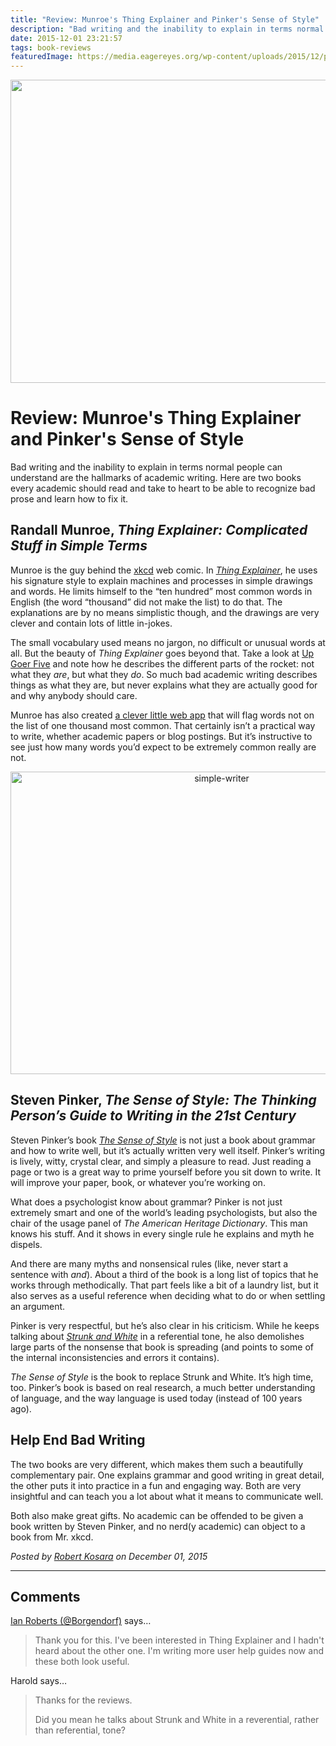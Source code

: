 ```yaml
---
title: "Review: Munroe's Thing Explainer and Pinker's Sense of Style"
description: "Bad writing and the inability to explain in terms normal people can understand are the hallmarks of academic writing. Here are two books every academic should read and take to heart to be able to recognize bad prose and learn how to fix it."
date: 2015-12-01 23:21:57
tags: book-reviews
featuredImage: https://media.eagereyes.org/wp-content/uploads/2015/12/pinker-munroe-teaser.png
---
```


<p align="center"><img src="https://media.eagereyes.org/wp-content/uploads/2015/12/pinker-munroe-teaser.png" alt="" width="690" height="485" /></p>

# Review: Munroe's Thing Explainer and Pinker's Sense of Style

Bad writing and the inability to explain in terms normal people can understand are the hallmarks of academic writing. Here are two books every academic should read and take to heart to be able to recognize bad prose and learn how to fix it.

## Randall Munroe, <em>Thing Explainer: Complicated Stuff in Simple Terms</em>

Munroe is the guy behind the <a href="http://xkcd.com">xkcd</a> web comic. In <a href="http://xkcd.com/thing-explainer/"><em>Thing Explainer</em></a>, he uses his signature style to explain machines and processes in simple drawings and words. He limits himself to the “ten hundred” most common words in English (the word “thousand” did not make the list) to do that. The explanations are by no means simplistic though, and the drawings are very clever and contain lots of little in-jokes.

The small vocabulary used means no jargon, no difficult or unusual words at all. But the beauty of <em>Thing Explainer</em> goes beyond that. Take a look at <a href="http://xkcd.com/1133/">Up Goer Five</a> and note how he describes the different parts of the rocket: not what they <em>are</em>, but what they <em>do</em>. So much bad academic writing describes things as what they are, but never explains what they are actually good for and why anybody should care.

Munroe has also created <a href="http://xkcd.com/simplewriter/">a clever little web app</a> that will flag words not on the list of one thousand most common. That certainly isn’t a practical way to write, whether academic papers or blog postings. But it’s instructive to see just how many words you’d expect to be extremely common really are not.

<p align="center"><img class="aligncenter size-full wp-image-9088" src="https://media.eagereyes.org/wp-content/uploads/2015/12/simple-writer.png" alt="simple-writer" width="660" height="484" /></p>

## Steven Pinker, <em>The Sense of Style: The Thinking Person’s Guide to Writing in the 21st Century</em>

Steven Pinker’s book <a href="http://stevenpinker.com/publications/sense-style-thinking-persons-guide-writing-21st-century"><em>The Sense of Style</em></a> is not just a book about grammar and how to write well, but it’s actually written very well itself. Pinker’s writing is lively, witty, crystal clear, and simply a pleasure to read. Just reading a page or two is a great way to prime yourself before you sit down to write. It will improve your paper, book, or whatever you’re working on.

What does a psychologist know about grammar? Pinker is not just extremely smart and one of the world’s leading psychologists, but also the chair of the usage panel of <em>The American Heritage Dictionary</em>. This man knows his stuff. And it shows in every single rule he explains and myth he dispels.

And there are many myths and nonsensical rules (like, never start a sentence with <em>and</em>). About a third of the book is a long list of topics that he works through methodically. That part feels like a bit of a laundry list, but it also serves as a useful reference when deciding what to do or when settling an argument.

Pinker is very respectful, but he’s also clear in his criticism. While he keeps talking about <a href="http://chronicle.com/article/50-Years-of-Stupid-Grammar/25497"><em>Strunk and White</em></a> in a referential tone, he also demolishes large parts of the nonsense that book is spreading (and points to some of the internal inconsistencies and errors it contains).

<em>The Sense of Style</em> is the book to replace Strunk and White. It’s high time, too. Pinker’s book is based on real research, a much better understanding of language, and the way language is used today (instead of 100 years ago).

## Help End Bad Writing

The two books are very different, which makes them such a beautifully complementary pair. One explains grammar and good writing in great detail, the other puts it into practice in a fun and engaging way. Both are very insightful and can teach you a lot about what it means to communicate well.

Both also make great gifts. No academic can be offended to be given a book written by Steven Pinker, and no nerd(y academic) can object to a book from Mr. xkcd.


_Posted by <a href="/about">Robert Kosara</a> on December 01, 2015_


<aside class="comments">

---
## Comments

<a href="http://twitter.com/Borgendorf" rel="nofollow noopener" target="_blank">Ian Roberts (@Borgendorf)</a> says…
>	Thank you for this. I've been interested in Thing Explainer and I hadn't heard about the other one. I'm writing more user help guides now and these both look useful.

Harold says…
>	Thanks for the reviews.
>	
>	Did you mean he talks about Strunk and White in a reverential, rather than referential, tone?

</aside>

